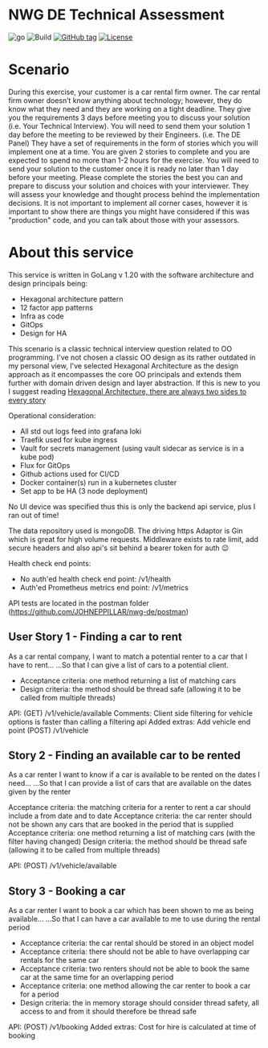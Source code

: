 # NWG DE Technical Assessment

![go](https://badges.aleen42.com/src/golang.svg) ![Build](https://github.com/JOHNEPPILLAR/utility/actions/workflows/go.yml/badge.svg) [![GitHub tag](https://img.shields.io/github/tag/johneppillar/utility?include_prereleases=&sort=semver&color=blue)](https://github.com/johneppillar/utility/releases/)
[![License](https://img.shields.io/badge/License-MIT-blue)](#license)

# Scenario
During this exercise, your customer is a car rental firm owner. The car rental firm owner doesn’t know anything about technology; however, they do know what they need and they are working on a tight deadline. They give you the requirements 3 days before meeting you to discuss your solution (i.e. Your Technical Interview). You will need to send them your solution 1 day before the meeting to be reviewed by their Engineers. (i.e. The DE Panel) They have a set of requirements in the form of stories which you will implement one at a time. You are given 2 stories to complete and you are expected to spend no more than 1-2 hours for the exercise. You will need to send your solution to the customer once it is ready no later than 1 day before your meeting. Please complete the stories the best you can and prepare to discuss your solution and choices with your interviewer. They will assess your knowledge and thought process behind the implementation decisions. It is not important to implement all corner cases, however it is important to show there are things you might have considered if this was "production" code, and you can talk about those with your assessors.

# About this service

This service is written in GoLang v 1.20 with the software architecture and design principals being:
- Hexagonal architecture pattern
- 12 factor app patterns
- Infra as code
- GitOps
- Design for HA

This scenario is a classic technical interview question related to OO programming. I've not chosen a classic OO design as its rather outdated in my personal view, I've selected Hexagonal Architecture as the design approach as it encompasses the core OO principals and extends them further with domain driven design and layer abstraction. If this is new to you I suggest reading [Hexagonal Architecture, there are always two sides to every story](https://medium.com/ssense-tech/hexagonal-architecture-there-are-always-two-sides-to-every-story-bc0780ed7d9c)

Operational consideration:
- All std out logs feed into grafana loki
- Traefik used for kube ingress
- Vault for secrets management (using vault sidecar as service is in a kube pod)
- Flux for GitOps
- Github actions used for CI/CD
- Docker container(s) run in a kubernetes cluster
- Set app to be HA (3 node deployment)

No UI device was specified thus this is only the backend api service, plus I ran out of time! 

The data repository used is mongoDB. The driving https Adaptor is Gin which is great for high volume requests. Middleware exists to rate limit, add secure headers and also api's sit behind a bearer token for auth 😉

Health check end points:
- No auth'ed health check end point: /v1/health 
- Auth'ed Prometheus metrics end point: /v1/metrics

API tests are located in the postman folder (https://github.com/JOHNEPPILLAR/nwg-de/postman)

## User Story 1 - Finding a car to rent

As a car rental company, I want to match a potential renter to a car that I have to rent...
...So that I can give a list of cars to a potential client.

- Acceptance criteria: one method returning a list of matching cars
- Design criteria: the method should be thread safe (allowing it to be called from multiple threads)

API: (GET) /v1/vehicle/available
Comments: Client side filtering for vehicle options is faster than calling a filtering api
Added extras: Add vehicle end point (POST) /v1/vehicle

## Story 2 - Finding an available car to be rented

As a car renter I want to know if a car is available to be rented on the dates I need...
...So that I can provide a list of cars that are available on the dates given by the renter

Acceptance criteria: the matching criteria for a renter to rent a car should include a from date and to date
Acceptance criteria: the car renter should not be shown any cars that are booked in the period that is supplied
Acceptance criteria: one method returning a list of matching cars (with the filter having changed)
Design criteria: the method should be thread safe (allowing it to be called from multiple threads)

API: (POST) /v1/vehicle/available

## Story 3 - Booking a car

As a car renter I want to book a car which has been shown to me as being available...
...So that I can have a car available to me to use during the rental period

- Acceptance criteria: the car rental should be stored in an object model
- Acceptance criteria: there should not be able to have overlapping car rentals for the same car
- Acceptance criteria: two renters should not be able to book the same car at the same time for an overlapping period
- Acceptance criteria: one method allowing the car renter to book a car for a period
- Design criteria: the in memory storage should consider thread safety, all access to and from it should therefore be thread safe

API: (POST) /v1/booking
Added extras: Cost for hire is calculated at time of booking